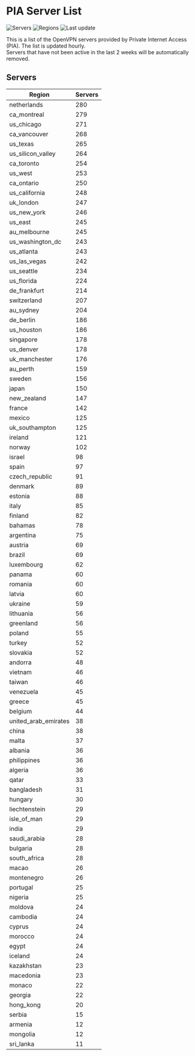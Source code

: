 # PIA Server List

![Servers](https://img.shields.io/badge/servers-10,216-blue)
![Regions](https://img.shields.io/badge/regions-97-blue)
![Last update](https://img.shields.io/badge/last_updated-Mon_Apr_29_19:03:16_UTC_2024-blue)

This is a list of the OpenVPN servers provided by Private Internet Access (PIA). The list is updated hourly. </br>
Servers that have not been active in the last 2 weeks will be automatically removed.

## Servers
| Region               | Servers |
|----------------------|---------|
| netherlands | 280 |
| ca_montreal | 279 |
| us_chicago | 271 |
| ca_vancouver | 268 |
| us_texas | 265 |
| us_silicon_valley | 264 |
| ca_toronto | 254 |
| us_west | 253 |
| ca_ontario | 250 |
| us_california | 248 |
| uk_london | 247 |
| us_new_york | 246 |
| us_east | 245 |
| au_melbourne | 245 |
| us_washington_dc | 243 |
| us_atlanta | 243 |
| us_las_vegas | 242 |
| us_seattle | 234 |
| us_florida | 224 |
| de_frankfurt | 214 |
| switzerland | 207 |
| au_sydney | 204 |
| de_berlin | 186 |
| us_houston | 186 |
| singapore | 178 |
| us_denver | 178 |
| uk_manchester | 176 |
| au_perth | 159 |
| sweden | 156 |
| japan | 150 |
| new_zealand | 147 |
| france | 142 |
| mexico | 125 |
| uk_southampton | 125 |
| ireland | 121 |
| norway | 102 |
| israel | 98 |
| spain | 97 |
| czech_republic | 91 |
| denmark | 89 |
| estonia | 88 |
| italy | 85 |
| finland | 82 |
| bahamas | 78 |
| argentina | 75 |
| austria | 69 |
| brazil | 69 |
| luxembourg | 62 |
| panama | 60 |
| romania | 60 |
| latvia | 60 |
| ukraine | 59 |
| lithuania | 56 |
| greenland | 56 |
| poland | 55 |
| turkey | 52 |
| slovakia | 52 |
| andorra | 48 |
| vietnam | 46 |
| taiwan | 46 |
| venezuela | 45 |
| greece | 45 |
| belgium | 44 |
| united_arab_emirates | 38 |
| china | 38 |
| malta | 37 |
| albania | 36 |
| philippines | 36 |
| algeria | 36 |
| qatar | 33 |
| bangladesh | 31 |
| hungary | 30 |
| liechtenstein | 29 |
| isle_of_man | 29 |
| india | 29 |
| saudi_arabia | 28 |
| bulgaria | 28 |
| south_africa | 28 |
| macao | 26 |
| montenegro | 26 |
| portugal | 25 |
| nigeria | 25 |
| moldova | 24 |
| cambodia | 24 |
| cyprus | 24 |
| morocco | 24 |
| egypt | 24 |
| iceland | 24 |
| kazakhstan | 23 |
| macedonia | 23 |
| monaco | 22 |
| georgia | 22 |
| hong_kong | 20 |
| serbia | 15 |
| armenia | 12 |
| mongolia | 12 |
| sri_lanka | 11 |